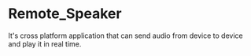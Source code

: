 # Remote_Speaker
It's cross platform application that can send audio from device to device and play it in real time.
